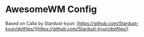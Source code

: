 # AwesomeWM Config

Based on Calla by Stardust-kyun: [https://github.com/Stardust-kyun/dotfiles/](https://github.com/Stardust-kyun/dotfiles/)
